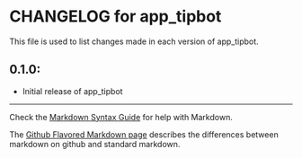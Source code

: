 # CHANGELOG for app_tipbot

This file is used to list changes made in each version of app_tipbot.

## 0.1.0:

* Initial release of app_tipbot

- - -
Check the [Markdown Syntax Guide](http://daringfireball.net/projects/markdown/syntax) for help with Markdown.

The [Github Flavored Markdown page](http://github.github.com/github-flavored-markdown/) describes the differences between markdown on github and standard markdown.
